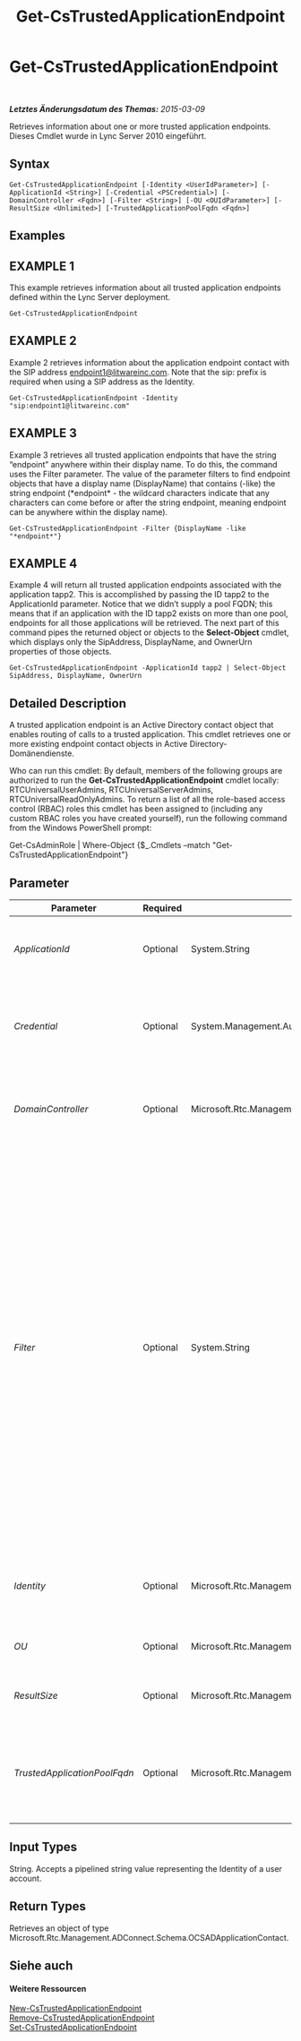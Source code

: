 ﻿---
title: Get-CsTrustedApplicationEndpoint
TOCTitle: Get-CsTrustedApplicationEndpoint
ms:assetid: f66ac464-31ef-4aa3-9b79-f9e67ebc1475
ms:mtpsurl: https://technet.microsoft.com/de-de/library/Gg413035(v=OCS.15)
ms:contentKeyID: 49295925
ms.date: 05/19/2016
mtps_version: v=OCS.15
ms.translationtype: HT
---

# Get-CsTrustedApplicationEndpoint

 

_**Letztes Änderungsdatum des Themas:** 2015-03-09_

Retrieves information about one or more trusted application endpoints. Dieses Cmdlet wurde in Lync Server 2010 eingeführt.

## Syntax

    Get-CsTrustedApplicationEndpoint [-Identity <UserIdParameter>] [-ApplicationId <String>] [-Credential <PSCredential>] [-DomainController <Fqdn>] [-Filter <String>] [-OU <OUIdParameter>] [-ResultSize <Unlimited>] [-TrustedApplicationPoolFqdn <Fqdn>]

## Examples

## EXAMPLE 1

This example retrieves information about all trusted application endpoints defined within the Lync Server deployment.

    Get-CsTrustedApplicationEndpoint

## EXAMPLE 2

Example 2 retrieves information about the application endpoint contact with the SIP address endpoint1@litwareinc.com. Note that the sip: prefix is required when using a SIP address as the Identity.

    Get-CsTrustedApplicationEndpoint -Identity "sip:endpoint1@litwareinc.com"

## EXAMPLE 3

Example 3 retrieves all trusted application endpoints that have the string “endpoint” anywhere within their display name. To do this, the command uses the Filter parameter. The value of the parameter filters to find endpoint objects that have a display name (DisplayName) that contains (-like) the string endpoint (\*endpoint\* - the wildcard characters indicate that any characters can come before or after the string endpoint, meaning endpoint can be anywhere within the display name).

    Get-CsTrustedApplicationEndpoint -Filter {DisplayName -like "*endpoint*"}

## EXAMPLE 4

Example 4 will return all trusted application endpoints associated with the application tapp2. This is accomplished by passing the ID tapp2 to the ApplicationId parameter. Notice that we didn’t supply a pool FQDN; this means that if an application with the ID tapp2 exists on more than one pool, endpoints for all those applications will be retrieved. The next part of this command pipes the returned object or objects to the **Select-Object** cmdlet, which displays only the SipAddress, DisplayName, and OwnerUrn properties of those objects.

    Get-CsTrustedApplicationEndpoint -ApplicationId tapp2 | Select-Object SipAddress, DisplayName, OwnerUrn

## Detailed Description

A trusted application endpoint is an Active Directory contact object that enables routing of calls to a trusted application. This cmdlet retrieves one or more existing endpoint contact objects in Active Directory-Domänendienste.

Who can run this cmdlet: By default, members of the following groups are authorized to run the **Get-CsTrustedApplicationEndpoint** cmdlet locally: RTCUniversalUserAdmins, RTCUniversalServerAdmins, RTCUniversalReadOnlyAdmins. To return a list of all the role-based access control (RBAC) roles this cmdlet has been assigned to (including any custom RBAC roles you have created yourself), run the following command from the Windows PowerShell prompt:

Get-CsAdminRole | Where-Object {$\_.Cmdlets –match "Get-CsTrustedApplicationEndpoint"}

## Parameter


<table>
<colgroup>
<col style="width: 25%" />
<col style="width: 25%" />
<col style="width: 25%" />
<col style="width: 25%" />
</colgroup>
<thead>
<tr class="header">
<th>Parameter</th>
<th>Required</th>
<th>Type</th>
<th>Description</th>
</tr>
</thead>
<tbody>
<tr class="odd">
<td><p><em>ApplicationId</em></p></td>
<td><p>Optional</p></td>
<td><p>System.String</p></td>
<td><p>The application ID of the trusted application for the endpoint you want to retrieve.</p></td>
</tr>
<tr class="even">
<td><p><em>Credential</em></p></td>
<td><p>Optional</p></td>
<td><p>System.Management.Automation.PSCredential</p></td>
<td><p>Alternate credentials to be used to retrieve the endpoint. You can retrieve a PSCredential object by calling the <strong>Get-Credential</strong> cmdlet.</p></td>
</tr>
<tr class="odd">
<td><p><em>DomainController</em></p></td>
<td><p>Optional</p></td>
<td><p>Microsoft.Rtc.Management.Deploy.Fqdn</p></td>
<td><p>Allows you to specify a domain controller. If no domain controller is specified, the first available will be used.</p></td>
</tr>
<tr class="even">
<td><p><em>Filter</em></p></td>
<td><p>Optional</p></td>
<td><p>System.String</p></td>
<td><p>Enables you to limit the returned data by filtering on specific attributes for Lync Server. For example, you can limit returned data to contacts whose display names or SIP addresses match a certain wildcard pattern.</p>
<p>The Filter parameter uses the same Windows PowerShell filtering syntax that is used by the <strong>Where-Object</strong> cmdlet. For example, a filter that returns only contacts that have been enabled for Enterprise Voice would look like this: {EnterpriseVoiceEnabled -eq $True}, with EnterpriseVoiceEnabled representing the Active Directory attribute, -eq representing the comparison operator (equal to), and $True (a built-in Windows PowerShell variable) representing the filter value.</p></td>
</tr>
<tr class="odd">
<td><p><em>Identity</em></p></td>
<td><p>Optional</p></td>
<td><p>Microsoft.Rtc.Management.AD.UserIdParameter</p></td>
<td><p>The Identity (distinguished name), SIP address, or display name of the application endpoint to be modified.</p></td>
</tr>
<tr class="even">
<td><p><em>OU</em></p></td>
<td><p>Optional</p></td>
<td><p>Microsoft.Rtc.Management.AD.OUIdParameter</p></td>
<td><p>The OU in which the endpoint resides.</p></td>
</tr>
<tr class="odd">
<td><p><em>ResultSize</em></p></td>
<td><p>Optional</p></td>
<td><p>Microsoft.Rtc.Management.ADConnect.Core.Unlimited</p></td>
<td><p>The maximum number of endpoint records to retrieve.</p></td>
</tr>
<tr class="even">
<td><p><em>TrustedApplicationPoolFqdn</em></p></td>
<td><p>Optional</p></td>
<td><p>Microsoft.Rtc.Management.Deploy.Fqdn</p></td>
<td><p>The fully qualified domain name (FQDN) of the trusted application pool associated with the application for the endpoint you want to retrieve.</p></td>
</tr>
</tbody>
</table>


## Input Types

String. Accepts a pipelined string value representing the Identity of a user account.

## Return Types

Retrieves an object of type Microsoft.Rtc.Management.ADConnect.Schema.OCSADApplicationContact.

## Siehe auch

#### Weitere Ressourcen

[New-CsTrustedApplicationEndpoint](new-cstrustedapplicationendpoint.md)  
[Remove-CsTrustedApplicationEndpoint](remove-cstrustedapplicationendpoint.md)  
[Set-CsTrustedApplicationEndpoint](set-cstrustedapplicationendpoint.md)


